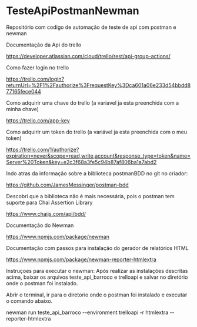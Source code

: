 # TesteApiPostmanNewman
Repositório com codigo de automação de teste de api com postman e newman



Documentação da Api do trello

https://developer.atlassian.com/cloud/trello/rest/api-group-actions/

Como fazer login no trello

https://trello.com/login?returnUrl=%2F1%2Fauthorize%3FrequestKey%3Dca601a06e233d54bbdd877165fece044

Como adquirir uma chave do trello (a variavel ja esta preenchida com a minha chave)

https://trello.com/app-key

Como adquirir um token do trello (a variável ja esta preenchida com o meu token)

https://trello.com/1/authorize?expiration=never&scope=read,write,account&response_type=token&name=Server%20Token&key=e2c3f68a3fe5c94b87af806ba1a7abd2

Indo atras da informação sobre a biblioteca postmanBDD no git no criador:

https://github.com/JamesMessinger/postman-bdd

Descobri que a biblioteca não é mais necessária, pois o postman tem suporte para Chai Assertion Library

https://www.chaijs.com/api/bdd/

Documentação do Newman

https://www.npmjs.com/package/newman

Documentação com passos para instalação do gerador de relatórios HTML

https://www.npmjs.com/package/newman-reporter-htmlextra


Instruçoes para executar o newman: Após realizar as instalações descritas acima, baixar os arquivos teste_api_barroco e trelloapi e salvar no diretório onde o postman foi instalado.

Abrir o terminal, ir para o diretorio onde o postman foi instalado e executar o comando abaixo.

newman run teste_api_barroco --environment trelloapi -r htmlextra --reporter-htmlextra

